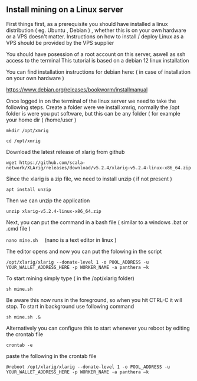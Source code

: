 ## Install mining on a Linux server  

First things first, as a prerequisite you should have installed a linux distribution ( eg. Ubuntu , Debian ) , whether this is on your own hardware or a VPS doesn't matter. 
Instructions on how to install / deploy Linux as a VPS should be provided by the VPS supplier 

You should have posession of a root account on this server, aswell as ssh access to the terminal 
This tutorial is based on a debian 12 linux installation 

You can find installation instructions for debian here:   ( in case of installation on your own hardware ) 

https://www.debian.org/releases/bookworm/installmanual 

Once logged in on the terminal of the linux server we need to take the following steps.
Create a folder were we install xmrig,  normally the /opt folder is were you put software, but this can be any folder ( for example your home dir  ( 
/home/user )  

` mkdir /opt/xmrig `

` cd /opt/xmrig `

Download the latest release of xlarig from github 

`wget https://github.com/scala-network/XLArig/releases/download/v5.2.4/xlarig-v5.2.4-linux-x86_64.zip `

Since the xlarig is a zip file, we need to install unzip ( if not present )   

 `apt install unzip `

 Then we can unzip the application 

` unzip xlarig-v5.2.4-linux-x86_64.zip `

Next, you can put the command in a bash file ( similar to a windows .bat or .cmd file )  

 `nano mine.sh  `    (nano is a text editor in linux )

The editor opens and now you can put the folowing in the script 

`/opt/xlarig/xlarig --donate-level 1 -o POOL_ADDRESS -u YOUR_WALLET_ADDRESS_HERE -p WORKER_NAME -a panthera –k `

To start mining simply type ( in the /opt/xlarig folder)    

`sh mine.sh `

Be aware this now runs in the foreground, so when you hit CTRL-C it will stop. To start in background use following command 

`sh mine.sh .& `

Alternatively you can configure this to start whenever you reboot by editing the crontab file  

`crontab -e` 

paste the following in the crontab file
 
`@reboot /opt/xlarig/xlarig --donate-level 1 -o POOL_ADDRESS -u YOUR_WALLET_ADDRESS_HERE -p WORKER_NAME -a panthera –k `
